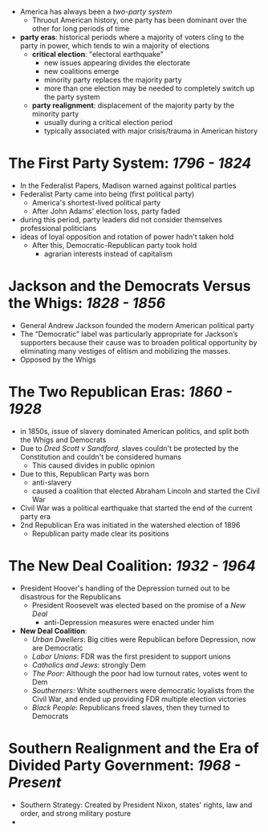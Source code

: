 - America has always been a *two-party system*
	- Thruout American history, one party has been dominant over the other for long periods of time
- **party eras**: historical periods where a majority of voters cling to the party in power, which tends to win a majority of elections
	- **critical election**: "electoral earthquake"
		-  new issues appearing divides the electorate
		- new coalitions emerge
		- minority party replaces the majority party
		- more than one election may be needed to completely switch up the party system
	- **party realignment**: displacement of the majority party by the minority party
		- usually during a critical election period
		- typically associated with major crisis/trauma in American history

# The First Party System: *1796 - 1824*
- In the Federalist Papers, Madison warned against political parties
- Federalist Party came into being (first political party)
	- America's shortest-lived political party
	- After John Adams' election loss, party faded
- during this period, party leaders did not consider themselves professional politicians
- ideas of loyal opposition and rotation of power hadn't taken hold
	- After this, Democratic-Republican party took hold
		- agrarian interests instead of capitalism

# Jackson and the Democrats Versus the Whigs: *1828 - 1856*
- General Andrew Jackson founded the modern American political party
- The “Democratic” label was particularly appropriate for Jackson’s supporters because their cause was to broaden political opportunity by eliminating many vestiges of elitism and mobilizing the masses.
- Opposed by the Whigs

# The Two Republican Eras: *1860 - 1928*
- in 1850s, issue of slavery dominated American politics, and split both the Whigs and Democrats
- Due to *Dred Scott v Sandford,* slaves couldn't be protected by the Constitution and couldn't be considered humans
	- This caused divides in public opinion
- Due to this, Republican Party was born
	- anti-slavery
	- caused a coalition that elected Abraham Lincoln and started the Civil War
- Civil War was a political earthquake that started the end of the current party era
- 2nd Republican Era was initiated in the watershed election of 1896
	- Republican party made clear its positions

# The New Deal Coalition: *1932 - 1964*
- President Hoover's handling of the Depression turned out to be disastrous for the Republicans
	- President Roosevelt was elected based on the promise of a *New Deal*
		- anti-Depression measures were enacted under him
- **New Deal Coalition**: 
	- *Urban Dwellers*: Big cities were Republican before Depression, now are Democratic
	- *Labor Unions*: FDR was the first president to support unions
	- *Catholics and Jews*: strongly Dem
	- *The Poor*: Although the poor had low turnout rates, votes went to Dem
	- *Southerners*: White southerners were democratic loyalists from the Civil War, and ended up providing FDR multiple election victories
	- *Black People*: Republicans freed slaves, then they turned to Democrats

# Southern Realignment and the Era of Divided Party Government: *1968 - Present*
- Southern Strategy: Created by President Nixon, states' rights, law and order, and strong military posture
- 
